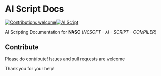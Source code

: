 # AI Script Docs

[![Contributions welcome][contribution-badge]][contributing][![AI Script][changelog-badge]][changelog]

AI Scripting Documentation for **NASC** (*NCSOFT - AI - SCRIPT - COMPILER*)


## Contribute

Please do contribute! Issues and pull requests are welcome.

Thank you for your help!

[contributing]: ./CONTRIBUTING.md
[contribution-badge]: https://img.shields.io/badge/Contributions-Welcome-brightgreen
[changelog]: ./CHANGELOG.md
[changelog-badge]: https://img.shields.io/badge/changelog-AI%20Scripts-important
